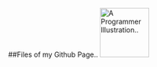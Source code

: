 ##Files of my Github Page..
  <img src="https://cdn-icons-png.flaticon.com/512/1488/1488581.png" width="100" alt="A Programmer Illustration.."/>
